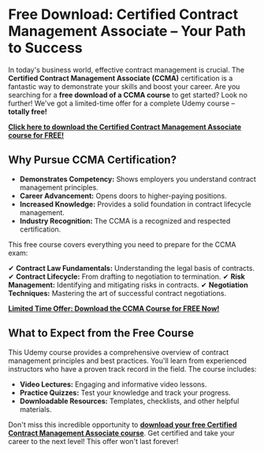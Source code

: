 # Free Download: Certified Contract Management Associate – Your Path to Success

In today's business world, effective contract management is crucial. The **Certified Contract Management Associate (CCMA)** certification is a fantastic way to demonstrate your skills and boost your career. Are you searching for a **free download of a CCMA course** to get started? Look no further! We've got a limited-time offer for a complete Udemy course – **totally free!**

[**Click here to download the Certified Contract Management Associate course for FREE!**](https://udemywork.com/certified-contract-management-associate)

## Why Pursue CCMA Certification?

- **Demonstrates Competency:** Shows employers you understand contract management principles.
- **Career Advancement:** Opens doors to higher-paying positions.
- **Increased Knowledge:** Provides a solid foundation in contract lifecycle management.
- **Industry Recognition:** The CCMA is a recognized and respected certification.

This free course covers everything you need to prepare for the CCMA exam:

✔ **Contract Law Fundamentals:** Understanding the legal basis of contracts.
✔ **Contract Lifecycle:** From drafting to negotiation to termination.
✔ **Risk Management:** Identifying and mitigating risks in contracts.
✔ **Negotiation Techniques:** Mastering the art of successful contract negotiations.

[**Limited Time Offer: Download the CCMA Course for FREE Now!**](https://udemywork.com/certified-contract-management-associate)

## What to Expect from the Free Course

This Udemy course provides a comprehensive overview of contract management principles and best practices. You'll learn from experienced instructors who have a proven track record in the field. The course includes:

*   **Video Lectures:** Engaging and informative video lessons.
*   **Practice Quizzes:** Test your knowledge and track your progress.
*   **Downloadable Resources:** Templates, checklists, and other helpful materials.

Don't miss this incredible opportunity to **[download your free Certified Contract Management Associate course](https://udemywork.com/certified-contract-management-associate)**. Get certified and take your career to the next level! This offer won't last forever!
